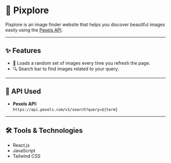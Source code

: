 # 📸 Pixplore

Pixplore is an image finder website that helps you discover beautiful images easily using the [Pexels API](https://www.pexels.com/api/).

---

## ✨ Features

- 🔄 Loads a random set of images every time you refresh the page.
- 🔍 Search bar to find images related to your query.

---

## 📡 API Used

- **Pexels API:**  
  `https://api.pexels.com/v1/search?query=${term}`

---

## 🛠 Tools & Technologies

- React.js
- JavaScript
- Tailwind CSS
